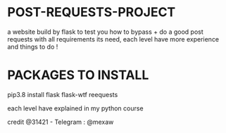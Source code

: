 # POST-REQUESTS-PROJECT
a website build by flask to test you how to bypass + do a good post requests with all requirements its need, each level have more experience and things to do !
# PACKAGES TO INSTALL 
pip3.8 install flask flask-wtf reequests

each level have explained in my python course 

credit @31421 - Telegram : @mexaw
